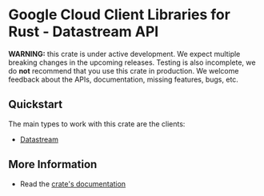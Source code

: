# Google Cloud Client Libraries for Rust - Datastream API

<!-- Code generated by sidekick. DO NOT EDIT. -->

**WARNING:** this crate is under active development. We expect multiple breaking
changes in the upcoming releases. Testing is also incomplete, we do **not**
recommend that you use this crate in production. We welcome feedback about the
APIs, documentation, missing features, bugs, etc.

## Quickstart

The main types to work with this crate are the clients:

* [Datastream]

## More Information

* Read the [crate's documentation](https://docs.rs/google-cloud-datastream-v1/latest/google-cloud-datastream-v1)

[Datastream]: https://docs.rs/google-cloud-datastream-v1/latest/google_cloud_datastream_v1/client/struct.Datastream.html
